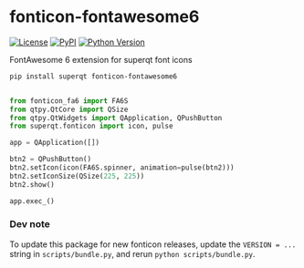# fonticon-fontawesome6

[![License](https://img.shields.io/pypi/l/fonticon-fontawesome6.svg?color=green)](https://github.com/tlambert03/fonticon-fontawesome6/raw/master/LICENSE)
[![PyPI](https://img.shields.io/pypi/v/fonticon-fontawesome6.svg?color=green)](https://pypi.org/project/fonticon-fontawesome6)
[![Python Version](https://img.shields.io/pypi/pyversions/fonticon-fontawesome6.svg?color=green)](https://python.org)

FontAwesome 6 extension for superqt font icons

```sh
pip install superqt fonticon-fontawesome6
```

```python

from fonticon_fa6 import FA6S
from qtpy.QtCore import QSize
from qtpy.QtWidgets import QApplication, QPushButton
from superqt.fonticon import icon, pulse

app = QApplication([])

btn2 = QPushButton()
btn2.setIcon(icon(FA6S.spinner, animation=pulse(btn2)))
btn2.setIconSize(QSize(225, 225))
btn2.show()

app.exec_()
```

### Dev note

To update this package for new fonticon releases, update the `VERSION = ...` string
in `scripts/bundle.py`, and rerun `python scripts/bundle.py`.
